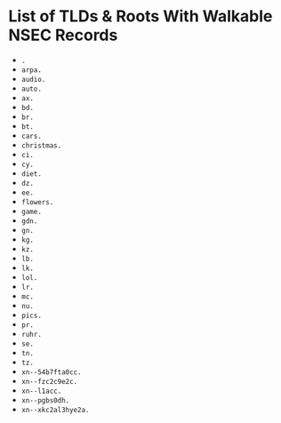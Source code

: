 # List of TLDs & Roots With Walkable NSEC Records

* `.`
* `arpa.`
* `audio.`
* `auto.`
* `ax.`
* `bd.`
* `br.`
* `bt.`
* `cars.`
* `christmas.`
* `ci.`
* `cy.`
* `diet.`
* `dz.`
* `ee.`
* `flowers.`
* `game.`
* `gdn.`
* `gn.`
* `kg.`
* `kz.`
* `lb.`
* `lk.`
* `lol.`
* `lr.`
* `mc.`
* `nu.`
* `pics.`
* `pr.`
* `ruhr.`
* `se.`
* `tn.`
* `tz.`
* `xn--54b7fta0cc.`
* `xn--fzc2c9e2c.`
* `xn--l1acc.`
* `xn--pgbs0dh.`
* `xn--xkc2al3hye2a.`
